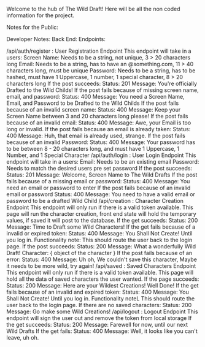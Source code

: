 Welcome to the hub of The Wild Draft! 
Here will be all the non coded information for the project.

Notes for the Public:

Developer Notes:
Back End:
Endpoints:

/api/auth/register : User Registration Endpoint
    This endpoint will take in a users:
        Screen Name: Needs to be a string, not unique, 3 > 20 characters long
        Email: Needs to be a string, has to have an @something.com, 11 > 40 characters long, must be unique
        Password: Needs to be a string, has to be hashed, must have 1 Uppercase, 1 number, 1 special character, 8 > 20 characters long
    If the post succeeds:
        Status: 201
        Message: You're officially Drafted to the Wild Childs!
    If the post fails because of missing screen name, email, and password:
        Status: 400
        Message: You need a Screen Name, Email, and Password to be Drafted to the Wild Childs
    If the post fails because of an invalid screen name:
        Status: 400
        Message: Keep your Screen Name between 3 and 20 characters long please!
    If the post fails because of an invalid email:
        Status: 400
        Message: Awe, your Email is too long or invalid.
    If the post fails because an email is already taken:
        Status: 400
        Message: Huh, that email is already used, strange.
    If the post fails because of an invalid Password:
        Status: 400
        Message: Your password has to be between 8 - 20 characters long, and must have 1 Uppercase, 1 Number, and 1 Special Character
/api/auth/login    : User Login Endpoint
    This endpoint will take in a users:
        Email: Needs to be an existing email
        Password: Needs to match the desired users pre set password
    If the post succeeds:
        Status: 201
        Message: Welcome, Screen Name to The Wild Drafts
    If the post fails because of a missing email or password:
        Status: 400
        Message: You need an email or password to enter
    If the post fails because of an invalid email or password
        Status: 400
        Message: You need to have a valid email or password to be a drafted Wild Child
/api/creation      : Character Creation Endpoint
    This endpoint will only run if there is a valid token available.
    This page will run the character creation, front end state will hold the temporary values, if saved it will post to the database.
    If the get succeeds:
        Status: 200
        Message: Time to Draft some Wild Characters!
    If the get fails because of a invalid or expired token:
        Status: 400
        Message: You Shall Not Create! Until you log in.
        Functionality note: This should route the user back to the login page.
    If the post succeeds:
        Status: 200
        Message: What a wonderfully Wild Draft!
        Character: { object of the character }
    If the post fails because of an error:
        Status: 400
        Message: Uh oh, We couldn't save this character, Maybe it needs to be more wild, try again!
/api/saved         : Saved Characters Endpoint
    This endpoint will only run if there is a valid token available.
    This page will hold all the data of saved characters the user wanted. 
    If the page succeeds:
        Status: 200
        Message: Here are your Wildest Creations! Well Done!
    If the get fails because of an invalid and expired token:
        Status: 400
        Message: You Shall Not Create! Until you log in.
        Functionality noteL This should route the user back to the login page.
    If there are no saved characters:
        Status: 200
        Message: Go make some Wild Creations!
/api/logout        : Logout Endpoint
    This endpoint will sign the user out and remove the token from local storage
    If the get succeeds:
        Status: 200
        Message: Farewell for now, until our next Wild Drafts
    If the get fails:
        Status: 400
        Message: Well, it looks like you can't leave, uh oh.


